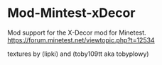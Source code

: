 # Mod-Mintest-xDecor

Mod support for the X-Decor mod for Minetest.
https://forum.minetest.net/viewtopic.php?t=12534

textures by (lipki) and (toby109tt aka tobyplowy)

